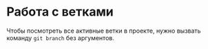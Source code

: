 # Работа с ветками

Чтобы посмотреть все активные ветки в проекте, нужно вызвать команду `git branch` без аргументов.  
